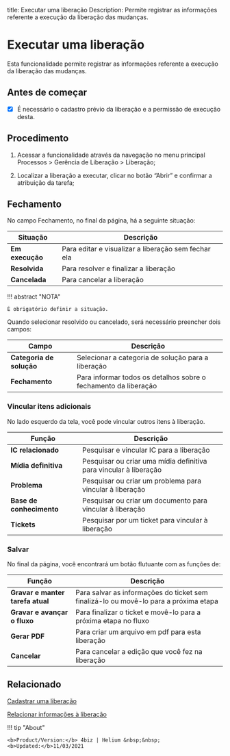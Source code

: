 title: Executar uma liberação
Description: Permite registrar as informações referente a execução da liberação das mudanças. 
# Executar uma liberação

Esta funcionalidade permite registrar as informações referente a execução da liberação das mudanças.

## Antes de começar

- [x] É necessário o cadastro prévio da liberação e a permissão de execução desta.

## Procedimento

1.  Acessar a funcionalidade através da navegação no menu principal Processos \>
    Gerência de Liberação \> Liberação;

2.  Localizar a liberação a executar, clicar no botão “Abrir” e
    confirmar a atribuição da tarefa;

## Fechamento

No campo Fechamento, no final da página, há a seguinte situação:

|Situação|Descrição|
|------|-----------|
|**Em execução**|Para editar e visualizar a liberação sem fechar ela|
|**Resolvida**|Para resolver e finalizar a liberação|
|**Cancelada**|Para cancelar a liberação|

!!! abstract "NOTA"

    É obrigatório definir a situação.

Quando selecionar resolvido ou cancelado, será necessário preencher dois campos:

|Campo|Descrição|
|-----|---------|
|**Categoria de solução**|Selecionar a categoria de solução para a liberação|
|**Fechamento**|Para informar todos os detalhos sobre o fechamento da liberação|

### Vincular itens adicionais

No lado esquerdo da tela, você pode vincular outros itens à liberação.

|Função|Descrição|
|------|---------|
|**IC relacionado**|Pesquisar e vincular IC para a liberação|
|**Mídia definitiva**|Pesquisar ou criar uma mídia definitiva para vincular à liberação|
|**Problema**|Pesquisar ou criar um problema para vincular à liberação|
|**Base de conhecimento**|Pesquisar ou criar um documento para vincular à liberação|
|**Tickets**|Pesquisar por um ticket para vincular à liberação|
    
### Salvar

No final da página, você encontrará um botão flutuante com as funções de:

|Função|Descrição|
|--------|-----------|
|**Gravar e manter tarefa atual**|Para salvar as informações do ticket sem finalizá-lo ou movê-lo para a próxima etapa|
|**Gravar e avançar o fluxo**|Para finalizar o ticket e movê-lo para a próxima etapa no fluxo|
|**Gerar PDF**|Para criar um arquivo em pdf para esta liberação|
|**Cancelar**|Para cancelar a edição que você fez na liberação|

Relacionado
---------------

[Cadastrar uma liberação](/pt-br/4biz-helium/processes/release/use/register-release-request.html)

[Relacionar informações à liberação](/pt-br/4biz-helium/processes/release/use/relate-information-to-release.html)

<!-- <i class='fa fa-youtube-play  fa-2x' style='color:#97ce17;vertical-align: middle;'> </i> [Video Library](https://www.youtube.com/playlist?list=PLB5qK2uzf2RPc9F3kW8T8Mw2rtMylBEWC)'
-->
!!! tip "About"

    <b>Product/Version:</b> 4biz | Helium &nbsp;&nbsp;
    <b>Updated:</b>11/03/2021
